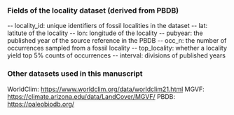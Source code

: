 ### Fields of the locality dataset (derived from PBDB)
-- locality_id: unique identifiers of fossil localities in the dataset
-- lat: latitute of the locality
-- lon: longitude of the locality
-- pubyear: the published year of the source reference in the PBDB
-- occ_n: the number of occurrences sampled from a fossil locality
-- top_locality: whether a locality yield top 5% counts of occurrences
-- interval: divisions of published years

### Other datasets used in this manuscript
WorldClim: https://www.worldclim.org/data/worldclim21.html
MGVF: https://climate.arizona.edu/data/LandCover/MGVF/
PBDB: https://paleobiodb.org/
